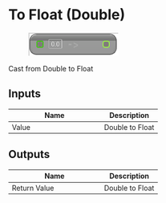 # To Float (Double)

<div align="left" data-full-width="false">

<figure><img src="to_float_-double.png" alt=""><figcaption></figcaption></figure>

</div>

Cast from Double to Float

## Inputs

<table>
<thead><tr><th width="170">Name</th><th>Description</th></tr></thead>
<tbody>
<tr><td>Value</td><td>Double to Float</td></tr>
</tbody>
</table>

## Outputs

<table>
<thead><tr><th width="170">Name</th><th>Description</th></tr></thead>
<tbody>
<tr><td>Return Value</td><td>Double to Float</td></tr>
</tbody>
</table>